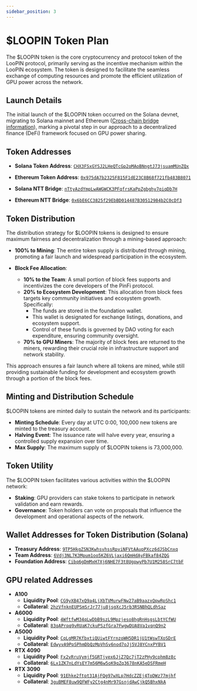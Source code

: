 ```yaml
---
sidebar_position: 3
---
```


# $LOOPIN Token Plan

The $LOOPIN token is the core cryptocurrency and protocol token of the LooPIN protocol, primarily serving as the incentive mechanism within the LooPIN ecosystem. The token is designed to facilitate the seamless exchange of computing resources and promote the efficient utilization of GPU power across the network.

## Launch Details

The initial launch of the $LOOPIN token occurred on the Solana devnet, migrating to Solana mainnet and Ethereum ([Cross-chain bridge information](/docs/mainnet/bridge)), marking a pivotal step in our approach to a decentralized finance (DeFi) framework focused on GPU power sharing. 

## Token Addresses

- **Solana Token Address**: [`CHX3FSxGYSJ2LHeQTcGp2oMAoBNngtJ73jsuamMUnZQx`](https://solscan.io/token/CHX3FSxGYSJ2LHeQTcGp2oMAoBNngtJ73jsuamMUnZQx)
- **Ethereum Token Address**: [`0x975dA7b2325F815F1dE23C8B68f721fb483B8071`](https://etherscan.io/token/0x975dA7b2325F815F1dE23C8B68f721fb483B8071)

- **Solana NTT Bridge**: [`nTtyAzdYmpLwAWGWCK3PFqfrsKaPpZgbghy7qiqDb7H`](https://solscan.io/account/nTtyAzdYmpLwAWGWCK3PFqfrsKaPpZgbghy7qiqDb7H)
- **Ethereum NTT Bridge**: [`0x6bE6CC3825f29EbBD014487B30512984b2C0cDf3`](https://etherscan.io/address/0x6bE6CC3825f29EbBD014487B30512984b2C0cDf3)

## Token Distribution

The distribution strategy for $LOOPIN tokens is designed to ensure maximum fairness and decentralization through a mining-based approach:

- **100% to Mining**: The entire token supply is distributed through mining, promoting a fair launch and widespread participation in the ecosystem.

- **Block Fee Allocation**:
  - **10% to the Team**: A small portion of block fees supports and incentivizes the core developers of the PinFi protocol.
  - **20% to Ecosystem Development**: This allocation from block fees targets key community initiatives and ecosystem growth. Specifically:
    - The funds are stored in the foundation wallet.
    - This wallet is designated for exchange listings, donations, and ecosystem support.
    - Control of these funds is governed by DAO voting for each expenditure, ensuring community oversight.
  - **70% to GPU Miners**: The majority of block fees are returned to the miners, rewarding their crucial role in infrastructure support and network stability.

This approach ensures a fair launch where all tokens are mined, while still providing sustainable funding for development and ecosystem growth through a portion of the block fees.

## Minting and Distribution Schedule

$LOOPIN tokens are minted daily to sustain the network and its participants:

- **Minting Schedule**: Every day at UTC 0:00, 100,000 new tokens are minted to the treasury account.
- **Halving Event**: The issuance rate will halve every year, ensuring a controlled supply expansion over time.
- **Max Supply**: The maximum supply of $LOOPIN tokens is 73,000,000.

## Token Utility

The \$LOOPIN token facilitates various activities within the \$LOOPIN network:

- **Staking**: GPU providers can stake tokens to participate in network validation and earn rewards.
- **Governance**: Token holders can vote on proposals that influence the development and operational aspects of the network.

## Wallet Addresses for Token Distribution (Solana)

- **Treasury Address**: [`9TP5HkgZSN3KwhsvhssRpviNFVtAAupPXcz6dJSbCnxq`](https://solscan.io/account/9TP5HkgZSN3KwhsvhssRpviNFVtAAupPXcz6dJSbCnxq)
- **Team Address**: [`6Vdj3NL7K3Mpum1oo5KZ6VLjaxi6QmHdAyFBkaf84ZQG`](https://solscan.io/account/6Vdj3NL7K3Mpum1oo5KZ6VLjaxi6QmHdAyFBkaf84ZQG)
- **Foundation Address**: [`Cibq6gDmMxH7Xj6NHE7F3t8UgpwyPb7U1M258SrC7tbF`](https://solscan.io/account/Cibq6gDmMxH7Xj6NHE7F3t8UgpwyPb7U1M258SrC7tbF)

## GPU related Addresses

- **A100**
  - **Liquidity Pool**: [`CG9yXB47xQ9a4LjXbTVMurwFNw27aB9aazxQpwRpShc1`](https://solscan.io/account/CG9yXB47xQ9a4LjXbTVMurwFNw27aB9aazxQpwRpShc1)
  - **Collateral**: [`2hzVfnknEUPSmSrJr77ju8jsgXcJ5rb3RSNBhQLdhSaz`](https://solscan.io/account/2hzVfnknEUPSmSrJr77ju8jsgXcJ5rb3RSNBhQLdhSaz)
- **A6000**
  - **Liquidity Pool**: [`4WftfwM34qLwDbB9szL9Mpzjeso8hgRnHsgsLbtYCfWU`](https://solscan.io/account/4WftfwM34qLwDbB9szL9Mpzjeso8hgRnHsgsLbtYCfWU)
  - **Collateral**: [`83qAPrpq9vRUaK7ckuPSzfGra7FwgwDUA8Va1vqnQ9n2`](https://solscan.io/account/83qAPrpq9vRUaK7ckuPSzfGra7FwgwDUA8Va1vqnQ9n2)
- **A5000**
  - **Liquidity Pool**: [`CqLgMR7KfbxtiQUiwtFYrnzoWH5DR1jU1tWswTXoSDrE`](https://solscan.io/account/CqLgMR7KfbxtiQUiwtFYrnzoWH5DR1jU1tWswTXoSDrE)
  - **Collateral**: [`EdwyvA9PpSPhmDbQzMpVhSv6nod7oJj5VJ8YCnxPYBV1`](https://solscan.io/account/EdwyvA9PpSPhmDbQzMpVhSv6nod7oJj5VJ8YCnxPYBV1)
- **RTX 4090**
  - **Liquidity Pool**: [`Fx2vRruVymjf5GRTjyex6JjZ7Qc7jT2zPHy9cphm8z8c`](https://solscan.io/account/Fx2vRruVymjf5GRTjyex6JjZ7Qc7jT2zPHy9cphm8z8c)
  - **Collateral**: [`6Lx1ZK7nLdYsEY7m56M6w5oK9qZq3678nKA5eDSFRmeH`](https://solscan.io/account/6Lx1ZK7nLdYsEY7m56M6w5oK9qZq3678nKA5eDSFRmeH)
- **RTX 3090**
  - **Liquidity Pool**: [`91Ehke2ftpt31AjFQg97wXLp7HdcZZEj4ToDWz77mjhf`](https://solscan.io/account/91Ehke2ftpt31AjFQg97wXLp7HdcZZEj4ToDWz77mjhf)
  - **Collateral**: [`3guBMEF8uw9QFWFy2Ctg4nMr97GsnjdAwCjkQ5BhxNkA`](https://solscan.io/account/3guBMEF8uw9QFWFy2Ctg4nMr97GsnjdAwCjkQ5BhxNkA)